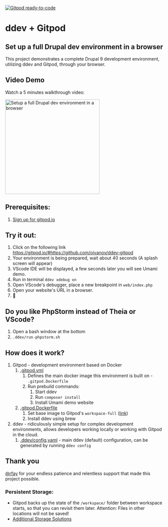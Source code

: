 [![Gitpod ready-to-code](https://img.shields.io/badge/Gitpod-ready--to--code-blue?logo=gitpod)](https://gitpod.io/#https://github.com/shaal/ddev-gitpod)

# ddev + Gitpod
## Set up a full Drupal dev environment in a browser

This project demonstrates a complete Drupal 9 development environment, utilizing ddev and Gitpod, through your browser.

## Video Demo

Watch a 5 minutes walkthrough video:

<a href="http://www.youtube.com/watch?v=ifk5dF6rGy0"><img src="https://user-images.githubusercontent.com/22901/107867673-c6fc7080-6e4a-11eb-81c9-542cd779026b.png" width=300 alt="Setup a full Drupal dev environment in a browser"></a>

## Prerequisites:
1. [Sign up for gitpod.io](https://gitpod.io/login)

## Try it out:
1. Click on the following link
  https://gitpod.io/#https://github.com/oivanov/ddev-gitpod
1. Your environment is being prepared, wait about 40 seconds (A splash screen will appear)
1. VScode IDE will be displayed, a few seconds later you will see Umami demo.
1. Run in terminal `ddev xdebug on`
1. Open VScode's debugger, place a new breakpoint in `web/index.php`
1. Open your website's URL in a browser.
1. :tada:

## Do you like PhpStorm instead of Theia or VScode?
1. Open a bash window at the bottom
2. `.ddev/run-phpstorm.sh`

## How does it work?
1. Gitpod - development environment based on Docker
    1. [.gitpod.yml](https://github.com/shaal/ddev-gitpod/blob/main/.gitpod.yml)
        1. Defines the main docker image this environment is built on - `.gitpod.Dockerfile`
        1. Run prebuild commands:
            1. Start ddev
            1. Run `composer install`
            1. Install Umami demo website
    1. [.gitpod.Dockerfile](https://github.com/shaal/ddev-gitpod/blob/main/.gitpod.Dockerfile)
        1. Set base image to Gitpod's `workspace-full` ([link](https://github.com/gitpod-io/workspace-images/tree/master/full))
        1. Install ddev using brew
1. ddev - ridiculously simple setup for complex development environments, allows developers working locally or working with Gitpod in the cloud.
    1. [.ddev/config.yaml](https://github.com/shaal/ddev-gitpod/blob/main/.ddev/config.yaml) - main ddev (default) configuration, can be generated by running `ddev config`

## Thank you
[@rfay](https://github.com/rfay) for your endless patience and relentless support that made this project possible.

### Persistent Storage:
* Gitpod backs up the state of the `/workspace/` folder between workspace starts, so that you can revisit them later. Attention: Files in other locations will not be saved!
* [Additional Storage Solutions](https://www.gitpod.io/docs/self-hosted/latest/install/storage)
